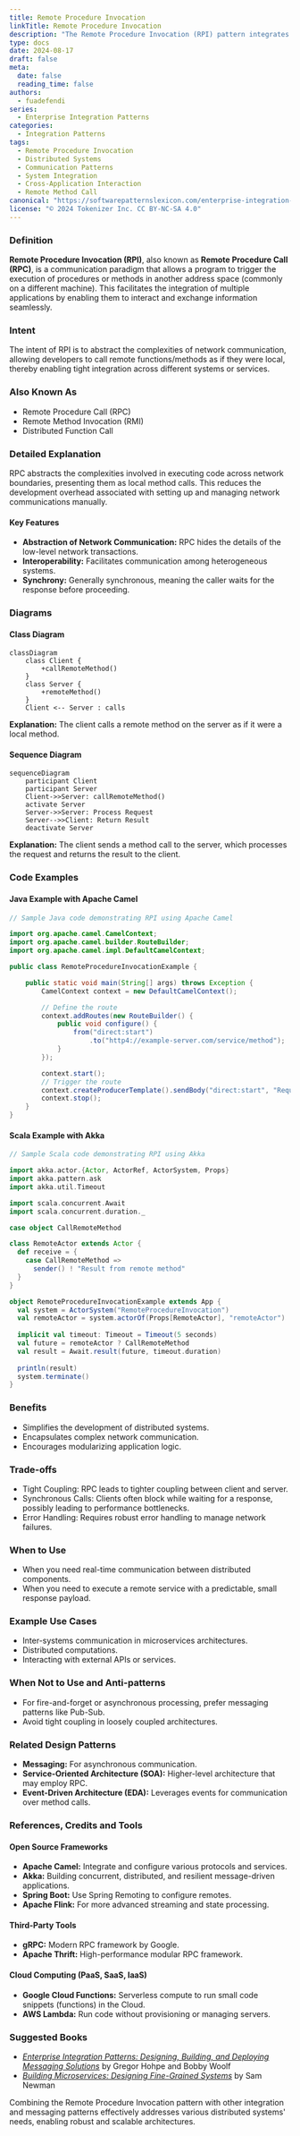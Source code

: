 ```yaml
---
title: Remote Procedure Invocation
linkTitle: Remote Procedure Invocation
description: "The Remote Procedure Invocation (RPI) pattern integrates multiple applications to work together and exchange information by calling procedures or methods hosted on a different address space or server."
type: docs
date: 2024-08-17
draft: false
meta: 
  date: false
  reading_time: false
authors:
  - fuadefendi
series:
  - Enterprise Integration Patterns
categories:
  - Integration Patterns
tags:
  - Remote Procedure Invocation
  - Distributed Systems
  - Communication Patterns
  - System Integration
  - Cross-Application Interaction
  - Remote Method Call
canonical: "https://softwarepatternslexicon.com/enterprise-integration-patterns/application integration options/remote-procedure-invocation"
license: "© 2024 Tokenizer Inc. CC BY-NC-SA 4.0"
---
```


### Definition

**Remote Procedure Invocation (RPI)**, also known as **Remote Procedure Call (RPC)**, is a communication paradigm that allows a program to trigger the execution of procedures or methods in another address space (commonly on a different machine). This facilitates the integration of multiple applications by enabling them to interact and exchange information seamlessly.

### Intent

The intent of RPI is to abstract the complexities of network communication, allowing developers to call remote functions/methods as if they were local, thereby enabling tight integration across different systems or services.

### Also Known As

- Remote Procedure Call (RPC)
- Remote Method Invocation (RMI)
- Distributed Function Call

### Detailed Explanation

RPC abstracts the complexities involved in executing code across network boundaries, presenting them as local method calls. This reduces the development overhead associated with setting up and managing network communications manually.

#### Key Features
- **Abstraction of Network Communication:** RPC hides the details of the low-level network transactions.
- **Interoperability:** Facilitates communication among heterogeneous systems.
- **Synchrony:** Generally synchronous, meaning the caller waits for the response before proceeding.

### Diagrams

#### Class Diagram
```mermaid
classDiagram
    class Client {
        +callRemoteMethod()
    }
    class Server {
        +remoteMethod()
    }
    Client <-- Server : calls
```
**Explanation:** The client calls a remote method on the server as if it were a local method.

#### Sequence Diagram
```mermaid
sequenceDiagram
    participant Client
    participant Server
    Client->>Server: callRemoteMethod()
    activate Server
    Server->>Server: Process Request
    Server-->>Client: Return Result
    deactivate Server
```
**Explanation:** The client sends a method call to the server, which processes the request and returns the result to the client.

### Code Examples

#### Java Example with Apache Camel
```java
// Sample Java code demonstrating RPI using Apache Camel

import org.apache.camel.CamelContext;
import org.apache.camel.builder.RouteBuilder;
import org.apache.camel.impl.DefaultCamelContext;

public class RemoteProcedureInvocationExample {

    public static void main(String[] args) throws Exception {
        CamelContext context = new DefaultCamelContext();

        // Define the route
        context.addRoutes(new RouteBuilder() {
            public void configure() {
                from("direct:start")
                    .to("http4://example-server.com/service/method");
            }
        });

        context.start();
        // Trigger the route
        context.createProducerTemplate().sendBody("direct:start", "RequestBody");
        context.stop();
    }
}
```

#### Scala Example with Akka
```scala
// Sample Scala code demonstrating RPI using Akka

import akka.actor.{Actor, ActorRef, ActorSystem, Props}
import akka.pattern.ask
import akka.util.Timeout

import scala.concurrent.Await
import scala.concurrent.duration._

case object CallRemoteMethod

class RemoteActor extends Actor {
  def receive = {
    case CallRemoteMethod =>
      sender() ! "Result from remote method"
  }
}

object RemoteProcedureInvocationExample extends App {
  val system = ActorSystem("RemoteProcedureInvocation")
  val remoteActor = system.actorOf(Props[RemoteActor], "remoteActor")
  
  implicit val timeout: Timeout = Timeout(5 seconds)
  val future = remoteActor ? CallRemoteMethod
  val result = Await.result(future, timeout.duration)
  
  println(result)
  system.terminate()
}
```

### Benefits

- Simplifies the development of distributed systems.
- Encapsulates complex network communication.
- Encourages modularizing application logic.

### Trade-offs

- Tight Coupling: RPC leads to tighter coupling between client and server.
- Synchronous Calls: Clients often block while waiting for a response, possibly leading to performance bottlenecks.
- Error Handling: Requires robust error handling to manage network failures.

### When to Use

- When you need real-time communication between distributed components.
- When you need to execute a remote service with a predictable, small response payload.

### Example Use Cases

- Inter-systems communication in microservices architectures.
- Distributed computations.
- Interacting with external APIs or services.

### When Not to Use and Anti-patterns

- For fire-and-forget or asynchronous processing, prefer messaging patterns like Pub-Sub.
- Avoid tight coupling in loosely coupled architectures.

### Related Design Patterns

- **Messaging:** For asynchronous communication.
- **Service-Oriented Architecture (SOA):** Higher-level architecture that may employ RPC.
- **Event-Driven Architecture (EDA):** Leverages events for communication over method calls.

### References, Credits and Tools

#### Open Source Frameworks

- **Apache Camel:** Integrate and configure various protocols and services.
- **Akka:** Building concurrent, distributed, and resilient message-driven applications.
- **Spring Boot:** Use Spring Remoting to configure remotes.
- **Apache Flink:** For more advanced streaming and state processing.

#### Third-Party Tools

- **gRPC:** Modern RPC framework by Google.
- **Apache Thrift:** High-performance modular RPC framework.

#### Cloud Computing (PaaS, SaaS, IaaS)

- **Google Cloud Functions:** Serverless compute to run small code snippets (functions) in the Cloud.
- **AWS Lambda:** Run code without provisioning or managing servers.

### Suggested Books

- *[Enterprise Integration Patterns: Designing, Building, and Deploying Messaging Solutions](https://amzn.to/3XXncn8)* by Gregor Hohpe and Bobby Woolf
- *[Building Microservices: Designing Fine-Grained Systems](https://amzn.to/3RYRz96)* by Sam Newman

Combining the Remote Procedure Invocation pattern with other integration and messaging patterns effectively addresses various distributed systems' needs, enabling robust and scalable architectures.
